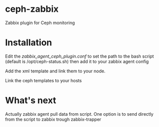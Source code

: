 ceph-zabbix
===========

Zabbix plugin for Ceph monitoring

Installation
===========
Edit the *zabbix_agent_ceph_plugin.conf* to set the path to the bash script (default is /opt/ceph-status.sh) then add it to your zabbix agent config

Add the xml template and link them to your node.

Link the ceph templates to your hosts

What's next
==============

Actually zabbix agent pull data from script.
One option is to send directly from the script to zabbix trough zabbix-trapper
